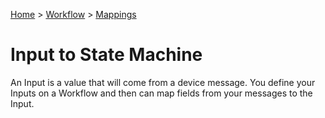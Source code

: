 [Home](../../Index.md) > [Workflow](../Index.md) > [Mappings](Index.md)

# Input to State Machine

An Input is a value that will come from a device message.  You define your Inputs on a Workflow and then can map fields
from your messages to the Input.
